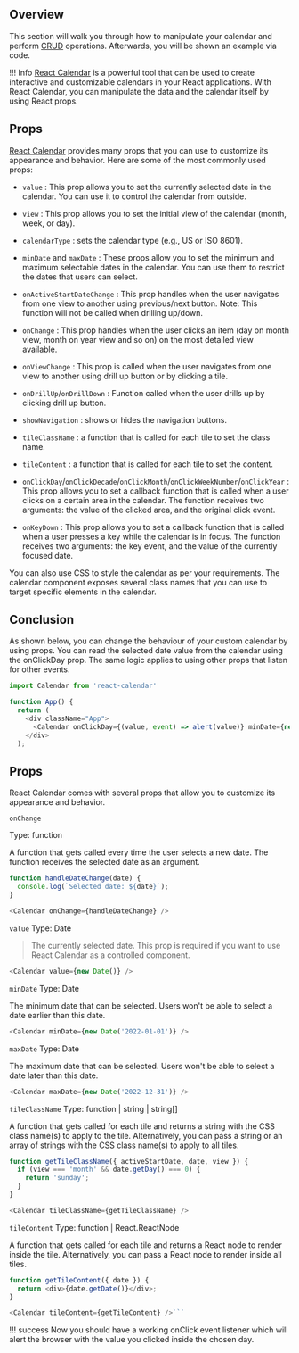 <link rel="stylesheet" href="../../stylesheets/extra.css" />

## Overview
This section will walk you through how to manipulate your calendar and perform [CRUD](https://www.codecademy.com/article/what-is-crud) operations. Afterwards, you will be shown an example via code.

!!! Info
    [React Calendar](https://www.npmjs.com/package/react-calendar) is a powerful tool that can be used to create interactive and customizable calendars in your React applications. With React Calendar, you can manipulate the data and the calendar itself by using React props.

## Props
[React Calendar](https://www.npmjs.com/package/react-calendar) provides many props that you can use to customize its appearance and behavior. Here are some of the most commonly used props:

- `value` : This prop allows you to set the currently selected date in the calendar. You can use it to control the calendar from outside.

- `view` : This prop allows you to set the initial view of the calendar (month, week, or day).

- `calendarType` : sets the calendar type (e.g., US or ISO 8601).

- `minDate` and `maxDate` : These props allow you to set the minimum and maximum selectable dates in the calendar. You can use them to restrict the dates that users can select.

- `onActiveStartDateChange` : This prop handles when the user navigates from one view to another using previous/next button. Note: This function will not be called when drilling up/down.

- `onChange` : This prop handles when the user clicks an item (day on month view, month on year view and so on) on the most detailed view available.

- `onViewChange` : This prop is called when the user navigates from one view to another using drill up button or by clicking a tile.

- `onDrillUp`/`onDrillDown` : Function called when the user drills up by clicking drill up button.

- `showNavigation` : shows or hides the navigation buttons.

- `tileClassName` : a function that is called for each tile to set the class name.

- `tileContent` : a function that is called for each tile to set the content.

- `onClickDay`/`onClickDecade`/`onClickMonth`/`onClickWeekNumber`/`onClickYear` : This prop allows you to set a callback function that is called when a user clicks on a certain area in the calendar. The function receives two arguments: the value of the clicked area, and the original click event.

- `onKeyDown` : This prop allows you to set a callback function that is called when a user presses a key while the calendar is in focus. The function receives two arguments: the key event, and the value of the currently focused date.

You can also use CSS to style the calendar as per your requirements. The calendar component exposes several class names that you can use to target specific elements in the calendar.

## Conclusion
As shown below, you can change the behaviour of your custom calendar by using props.
You can read the selected date value from the calendar using the onClickDay prop. The same logic applies to using other props that listen for other events. 

```js
import Calendar from 'react-calendar'

function App() {
  return (
    <div className="App">
      <Calendar onClickDay={(value, event) => alert(value)} minDate={new Date()} />
    </div>
  );

```


## Props

React Calendar comes with several props that allow you to customize its appearance and behavior.

```onChange```

Type: function

A function that gets called every time the user selects a new date. The function receives the selected date as an argument.

```js
function handleDateChange(date) {
  console.log(`Selected date: ${date}`);
}

<Calendar onChange={handleDateChange} />
```

```value```
Type: Date

> The currently selected date. This prop is required if you want to use React Calendar as a controlled component.

```js
<Calendar value={new Date()} />
```
```minDate```
Type: Date

The minimum date that can be selected. Users won't be able to select a date earlier than this date.

```js
<Calendar minDate={new Date('2022-01-01')} />
```
```maxDate```
Type: Date

The maximum date that can be selected. Users won't be able to select a date later than this date.
```js
<Calendar maxDate={new Date('2022-12-31')} />
```

```tileClassName```
Type: function | string | string[]

A function that gets called for each tile and returns a string with the CSS class name(s) to apply to the tile. Alternatively, you can pass a string or an array of strings with the CSS class name(s) to apply to all tiles.

```js
function getTileClassName({ activeStartDate, date, view }) {
  if (view === 'month' && date.getDay() === 0) {
    return 'sunday';
  }
}

<Calendar tileClassName={getTileClassName} />
```

```tileContent```
Type: function | React.ReactNode

A function that gets called for each tile and returns a React node to render inside the tile. Alternatively, you can pass a React node to render inside all tiles.

```js
function getTileContent({ date }) {
  return <div>{date.getDate()}</div>;
}

<Calendar tileContent={getTileContent} />```
```






!!! success
    Now you should have a working onClick event listener which will alert the browser with the value you clicked inside the chosen day.